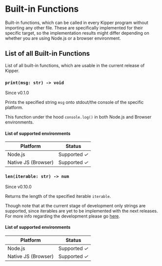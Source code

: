 # Built-in Functions

Built-in functions, which can be called in every Kipper program without importing any other
file. These are specifically implemented for their specific target, so the implementation
results might differ depending on whether you are using Node.js or a browser environment.

## List of all Built-in Functions

List of all built-in functions, which are usable in the current release of Kipper.

### `print(msg: str) -> void`

<p class="docs-version-indicator">Since v0.1.0</p>

Prints the specified string `msg` onto stdout/the console of the specific platform. 

This function under the hood `console.log()` in both Node.js and Browser environments.

#### List of supported environments

| Platform            | Status                                       |
|---------------------|----------------------------------------------|
| Node.js             | Supported <em class="green-checkmark">✓</em> |
| Native JS (Browser) | Supported <em class="green-checkmark">✓</em> |

### `len(iterable: str) -> num`

<p class="docs-version-indicator">Since v0.10.0</p>

Returns the length of the specified iterable `iterable`.

Though note that at the current stage of development only strings are supported, since iterables are yet to be
implemented with the next releases. For more info regarding the development please go
[here](https://github.com/Luna-Klatzer/Kipper/discussions/139).

#### List of supported environments

| Platform            | Status                                       |
|---------------------|----------------------------------------------|
| Node.js             | Supported <em class="green-checkmark">✓</em> |
| Native JS (Browser) | Supported <em class="green-checkmark">✓</em> |
